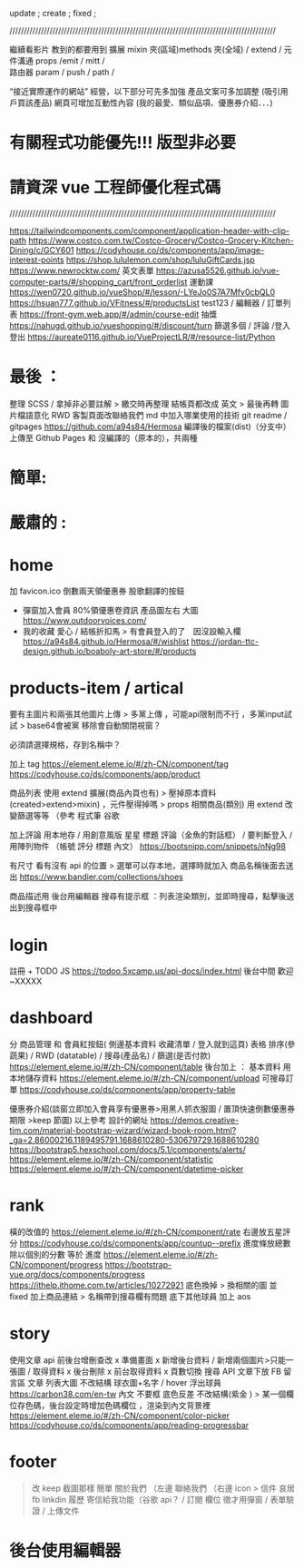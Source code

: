 update ;
create ;
fixed ;

/////////////////////////////////////////////////////////////////////////////////////////////

繼續看影片 教到的都要用到
擴展 mixin 夾(區域)methods 夾(全域) / extend /
元件溝通 props /emit / mitt /  
路由器 param / push / path /

“接近實際運作的網站” 經營，以下部分可先多加強
產品文案可多加調整 (吸引用戶買該產品)
網頁可增加互動性內容 (我的最愛、類似品項、優惠券介紹．．．)

# 有關程式功能優先!!! 版型非必要
# 請資深 vue 工程師優化程式碼


/////////////////////////////////////////////////////////////////////////////////////////////

https://tailwindcomponents.com/component/application-header-with-clip-path
https://www.costco.com.tw/Costco-Grocery/Costco-Grocery-Kitchen-Dining/c/GCY601
https://codyhouse.co/ds/components/app/image-interest-points
https://shop.lululemon.com/shop/luluGiftCards.jsp
https://www.newrocktw.com/
英文表單
https://azusa5526.github.io/vue-computer-parts/#/shopping_cart/front_orderlist
運動課
https://wen0720.github.io/vueShop/#/lesson/-LYeJo0S7A7Mfv0cbQL0
https://hsuan777.github.io/VFitness/#/productsList
test123 / 編輯器 / 訂單列表
https://front-gym.web.app/#/admin/course-edit
抽獎
https://nahugd.github.io/vueshopping/#/discount/turn
篩選多個 / 評論 /登入登出
https://aureate0116.github.io/VueProjectLR/#/resource-list/Python

# 最後 ：

整理 SCSS / 拿掉非必要註解 > 繳交時再整理
結帳頁都改成 英文 > 最後再轉
圖片檔語意化
RWD
客製頁面改聯絡我們
md 中加入哪業使用的技術
git readme / gitpages https://github.com/a94s84/Hermosa
編譯後的檔案(dist)（分支中） 上傳至 Github Pages 和 沒編譯的（原本的），共兩種


# 簡單:

# 嚴肅的 :

# home

加 favicon.ico
倒數兩天領優惠券
股歌翻譯的按鈕

- 彈窗加入會員 80%領優惠卷資訊
  產品圖左右 大圖
  https://www.outdoorvoices.com/
- 我的收藏 愛心 / 結帳折扣馬 > 有會員登入的了　因沒設輸入欄
  https://a94s84.github.io/Hermosa/#/wishlist
  https://jordan-ttc-design.github.io/boaboly-art-store/#/products

# products-item / artical

要有主圖片和兩張其他圖片上傳 > 多黨上傳 ，可能api限制而不行 ，多黨input試試 > base64會被黨
移除會自動關閉視窗？ 

必須請選擇規格，存到名稱中？


加上 tag
https://element.eleme.io/#/zh-CN/component/tag
https://codyhouse.co/ds/components/app/product

商品列表 使用 extend 擴展(商品內頁也有) > 壓掉原本資料 (created>extend>mixin) ，元件壓得掉嗎 > props
相關商品(類別) 用 extend 改變篩選等等 （參考 程式筆 谷歌

加上評論 用本地存 / 用創意風版 星星 標題 評論（金魚的對話框） / 要判斷登入 / 用陣列物件 （帳號 評分 標題 內文）
https://bootsnipp.com/snippets/nNg98

有尺寸 看有沒有 api 的位置 > 選單可以存本地，選擇時就加入 商品名稱後面去送出
https://www.bandier.com/collections/shoes

商品描述用 後台用編輯器
搜尋有提示框 ：列表渲染類別，並即時搜尋，點擊後送出到搜尋框中

# login

註冊 + TODO JS
https://todoo.5xcamp.us/api-docs/index.html
後台中間 歡迎~XXXXX

# dashboard
分 商品管理 和 會員紅按鈕( 側邊基本資料 收藏清單 / 登入就到這頁)
表格 排序(參蔬果) / RWD (datatable) / 搜尋(產品名) / 篩選(是否付款)
https://element.eleme.io/#/zh-CN/component/table
後台加上 ：
基本資料 用本地儲存資料
https://element.eleme.io/#/zh-CN/component/upload
可搜尋訂單
https://codyhouse.co/ds/components/app/property-table

優惠券介紹(談窗立即加入會員享有優惠券>用黑人抓衣服圖 / 置頂快速倒數優惠券期限 >keep 節圖)
以上參考 設計的網址
https://demos.creative-tim.com/material-bootstrap-wizard/wizard-book-room.html?_ga=2.86000216.1189495791.1688610280-530679729.1688610280
https://bootstrap5.hexschool.com/docs/5.1/components/alerts/
https://element.eleme.io/#/zh-CN/component/statistic
https://element.eleme.io/#/zh-CN/component/datetime-picker

# rank
橫的改值的
https://element.eleme.io/#/zh-CN/component/rate
右邊放五星評分
https://codyhouse.co/ds/components/app/countup--prefix
進度條放總數除以個別的分數 等於 進度
https://element.eleme.io/#/zh-CN/component/progress
https://bootstrap-vue.org/docs/components/progress
https://ithelp.ithome.com.tw/articles/10272921
底色換掉 > 換相關的圖 並 fixed
加上商品連結 > 名稱帶到搜尋欄有問題
底下其他球員
加上 aos


# story
使用文章 api 前後台增刪查改
x 準備畫面 x 新增後台資料 / 新增兩個圖片>只能一張圖 / 取得資料 x 後台刪除 x 前台取得資料 x 頁數切換
搜尋 API
文章下放 FB 留言區
文章
列表大圖
不改結構 球衣圖+名字 / hover 浮出球員
https://carbon38.com/en-tw
內文
不要框 底色反差 不改結構(紫金 ) > 某一個欄位存色碼，後台設定時增加色碼欄位 ，渲染到內文背景裡
https://element.eleme.io/#/zh-CN/component/color-picker
https://codyhouse.co/ds/components/app/reading-progressbar
# footer

> 改 keep 截圖那樣 簡單
> 關於我們 （左邊
> 聯絡我們 （右邊 icon > 信件 哀居 fb linkdin 履歷
> 寄信給我功能（谷歌 api？ / 訂閱 欄位
> 徵才用彈窗 / 表單驗證 / 上傳文件


# 後台使用編輯器
